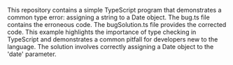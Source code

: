 This repository contains a simple TypeScript program that demonstrates a common type error: assigning a string to a Date object.  The bug.ts file contains the erroneous code. The bugSolution.ts file provides the corrected code.  This example highlights the importance of type checking in TypeScript and demonstrates a common pitfall for developers new to the language.  The solution involves correctly assigning a Date object to the 'date' parameter.